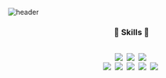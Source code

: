 ![header](https://capsule-render.vercel.app/api?type=waving&color=auto&height=300&section=header&text=PARK%20JU%20YOUNG&fontSize=90&animation=fadeIn&fontAlignY=38&desc=About%20Me!&descAlignY=53&descAlign=85)
<div align="center">
<h3> 📌  Skills 📌 </h3><br>
<img src="https://img.shields.io/badge/HTML5-e24f26?style=flat-square&logo=HTML5&logoColor=white" />&nbsp; <img src="https://img.shields.io/badge/CSS3-1472b6?style=flat-square&logo=CSS3&logoColor=white" />&nbsp; <img src="https://img.shields.io/badge/JavaScript-f7df1e?style=flat-square&logo=JavaScript&logoColor=black" />&nbsp;<br>
<img src="https://img.shields.io/badge/React-61dafb?style=flat-square&logo=React&logoColor=black" />&nbsp;
<img src="https://img.shields.io/badge/Vue-4fc08d?style=flat-square&logo=Vue.js&logoColor=white" />&nbsp; <img src="https://img.shields.io/badge/jQeury-0769ad?style=flat-square&logo=jQuery&logoColor=white" />&nbsp; <img src="https://img.shields.io/badge/Bootstrap-7952b3?style=flat-square&logo=Bootstrap&logoColor=white" />&nbsp; <img src="https://img.shields.io/badge/Sass-cc6698?style=flat-square&logo=Sass&logoColor=white" />&nbsp;
</div>
